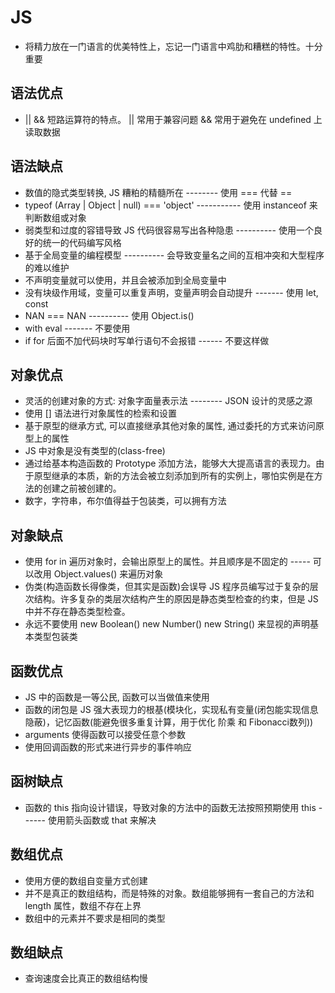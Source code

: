 <!--
 * @Author: x09898 coder_xujie@163.com
 * @Date: 2023-02-07 19:02:32
 * @LastEditors: xujie 1607526161@qq.com
 * @FilePath: \HTML-CSS-Javascript-\JAVAScript+ES6\JavaScript\JavaScript零散知识点\JS语言的设计优缺点.md
 * @Description: JS 语言在涉及设计层面的优缺点
-->
# JS

* 将精力放在一门语言的优美特性上，忘记一门语言中鸡肋和糟糕的特性。十分重要

## 语法优点

* || && 短路运算符的特点。 || 常用于兼容问题  && 常用于避免在 undefined 上读取数据

## 语法缺点

* 数值的隐式类型转换, JS 糟粕的精髓所在      --------    使用 === 代替 ==
* typeof (Array | Object | null) === 'object'    ----------- 使用 instanceof 来判断数组或对象
* 弱类型和过度的容错导致 JS 代码很容易写出各种隐患    ---------- 使用一个良好的统一的代码编写风格
* 基于全局变量的编程模型                      ---------- 会导致变量名之间的互相冲突和大型程序的难以维护
* 不声明变量就可以使用，并且会被添加到全局变量中
* 没有块级作用域，变量可以重复声明，变量声明会自动提升           ------- 使用 let, const
* NAN === NAN                  ---------- 使用 Object.is()
* with eval            ------- 不要使用
* if for 后面不加代码块时写单行语句不会报错    ------ 不要这样做

## 对象优点

* 灵活的创建对象的方式: 对象字面量表示法        -------- JSON 设计的灵感之源
* 使用 [] 语法进行对象属性的检索和设置
* 基于原型的继承方式, 可以直接继承其他对象的属性, 通过委托的方式来访问原型上的属性
* JS 中对象是没有类型的(class-free)
* 通过给基本构造函数的 Prototype 添加方法，能够大大提高语言的表现力。由于原型继承的本质，新的方法会被立刻添加到所有的实例上，哪怕实例是在方法的创建之前被创建的。
* 数字，字符串，布尔值得益于包装类，可以拥有方法

## 对象缺点

* 使用 for in 遍历对象时，会输出原型上的属性。并且顺序是不固定的 ----- 可以改用 Object.values() 来遍历对象
* 伪类(构造函数长得像类，但其实是函数)会误导 JS 程序员编写过于复杂的层次结构。许多复杂的类层次结构产生的原因是静态类型检查的约束，但是 JS 中并不存在静态类型检查。
* 永远不要使用 new Boolean() new Number() new String() 来显视的声明基本类型包装类

## 函数优点

* JS 中的函数是一等公民, 函数可以当做值来使用
* 函数的闭包是 JS 强大表现力的根基(模块化，实现私有变量(闭包能实现信息隐蔽)，记忆函数(能避免很多重复计算，用于优化 阶乘 和 Fibonacci数列))
* arguments 使得函数可以接受任意个参数
* 使用回调函数的形式来进行异步的事件响应

## 函树缺点

* 函数的 this 指向设计错误，导致对象的方法中的函数无法按照预期使用 this  ------ 使用箭头函数或 that 来解决

## 数组优点

* 使用方便的数组自变量方式创建
* 并不是真正的数组结构，而是特殊的对象。数组能够拥有一套自己的方法和 length 属性，数组不存在上界
* 数组中的元素并不要求是相同的类型

## 数组缺点

* 查询速度会比真正的数组结构慢
